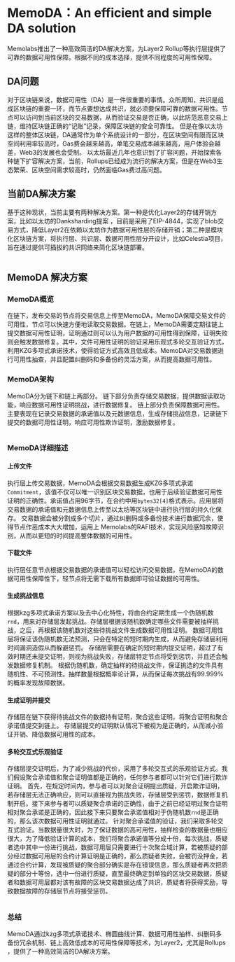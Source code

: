 # MemoDA：An efficient and simple DA solution

Memolabs推出了一种高效简洁的DA解决方案，为Layer2 Rollup等执行层提供了可靠的数据可用性保障。根据不同的成本选择，提供不同程度的可用性保障。

## DA问题

对于区块链来说，数据可用性（DA）是一件很重要的事情。众所周知，共识是组成区块链的重要一环，而节点要想达成共识，就必须要保障可靠的数据可用性。节点可以访问到当前区块的交易数据，从而验证交易是否正确，以此防范恶意交易上链，维持区块链正确的“记账”记录，保障区块链的安全可靠性。
但是在像以太坊这样的整体区块链，DA通常作为单个系统设计的一部分，在区块空间有限而区块空间利用率较高时，Gas费会越来越高，单笔交易成本越来越高，用户体验会越差，Web3的发展也会受制。
以太坊最近几年也意识到了扩容问题，开始探索各种链下扩容解决方案，当前，Rollups已经成为流行的解决方案，但是在Web3生态繁荣、区块空间需求较高时，仍然面临Gas费过高问题。

## 当前DA解决方案

基于这种现状，当前主要有两种解决方案。第一种是优化Layer2的存储开销方案，比如以太坊的Danksharding提案 ，目前是采用了EIP-4844，实现了blob交易方式，降低Layer2在依赖以太坊作为数据可用性层的存储开销；第二种是模块化区块链方案，将执行层、共识层、数据可用性层分开设计，比如Celestia项目，旨在通过提供可插拔的共识网络来简化区块链部署。

<img src="now-resolve-method.png" title="" alt="" data-align="center">

## MemoDA 解决方案

### MemoDA概览

在链下，发布交易的节点将交易信息上传至MemoDA，MemoDA保障交易文件的可用性，节点可以快速方便地读取交易数据。在链上，MemoDA需要定期往链上提交数据可用性证明，证明通过则可以认为用户数据的可用性得到保障，证明失败则会触发数据修复。其中，文件可用性证明的验证采用乐观式多轮交互验证方式，利用KZG多项式承诺技术，使得验证方式高效且低成本。MemoDA对交易数据进行可用性抽查，并且配置纠删码和多备份的灵活方案，从而提高数据可用性。

### MemoDA架构

MemoDA分为链下和链上两部分。
链下部分负责存储交易数据，提供数据读取功能，响应数据可用性证明挑战，进行数据修复。
链上部分负责保障数据可用性。主要表现在记录交易数据的承诺值以及元数据信息，生成存储挑战信息，记录链下提交的数据可用性证明，响应可用性欺诈证明，激励数据修复。

<img src="da-structure.png" title="" alt="" data-align="center">

### MemoDA详细描述

#### 上传文件

执行层上传交易数据，MemoDA会根据交易数据生成KZG多项式承诺`Commitment`，该值不仅可以唯一识别区块交易数据，也用于后续验证数据可用性证明的正确性。承诺值占用96字节，在合约中用`bytes32[4]`格式表示。应用层将交易数据的承诺值和元数据信息上传至以太坊等区块链中进行执行层的持久化保存。
交易数据会被分割成多个切片，通过纠删码或多备份技术进行数据冗余，使得节点作恶成本大大增加，运用上 Memolabs的RAFI技术，实现风险感知故障识别，从而以更短的时间提高整体数据的可用性。

#### 下载文件

执行层任意节点根据交易数据的承诺值可以轻松访问交易数据，在MemoDA的数据可用性保障性下，轻节点将无需下载所有数据即可验证数据的可用性。

#### 生成挑战信息

根据kzg多项式承诺方案以及去中心化特性，将由合约定期生成一个伪随机数`rnd`，用来对存储层发起挑战。存储层根据该随机数确定哪些文件需要被抽样挑战，之后，再根据该随机数对这些待挑战文件生成数据可用性证明。
数据可用性层将保证该伪随机数无法预测，只会在特定的短时期内生成，从而避免存储层利用时间漏洞造假从而躲避惩罚。
存储层需要在确定的短时期内提交证明，超过了有效时期还未提交证明，则视为挑战失败，存储层特定节点将受到惩罚，并且还会触发数据修复机制。
根据伪随机数，确定抽样的待挑战文件，保证挑选的文件具有随机性、不可预测性。抽样数量根据概率论计算，从而保证每次挑战有99.999%的概率发现故障数据。

#### 生成证明并提交

存储层在链下获得待挑战文件的数据持有证明，聚合这些证明，将聚合证明和聚合承诺值提交到链上。
存储层提交的证明默认情况下被视为是正确的，从而减小验证开销、降低数据可用性的成本。

#### 多轮交互式乐观验证

存储层提交证明后，为了减少挑战的代价，采用了多轮交互式的乐观验证方式。我们假设聚合承诺值和聚合证明值都是正确的，任何参与者都可以针对它们进行欺诈证明。
首先，在规定时间内，参与者可以对聚合证明提出质疑，开启欺诈证明，若存储层无法正确响应，则可以直接视为挑战失败，存储层受到惩罚，数据修复机制开启。接下来参与者可以质疑聚合承诺的正确性，由于之前已经证明过聚合证明相对聚合承诺是正确的，因此接下来只要聚合承诺值相对于伪随机数`rnd`是正确的，那么该次数据可用性证明就通过。
针对聚合承诺值的验证，我们采取多轮交互式验证。当数据量很大时，为了保证数据的高可用性，抽样检查的数据量也相应很大，为了降低验证计算的成本，我们将聚合承诺值等分成十份，每次挑战，质疑者选中其中一份进行挑战，数据可用层只需要进行十次聚合域计算，若被质疑的部分经过数据可用层的合约计算证明是正确的，那么质疑者失败，会被罚没押金，若通过合约计算，发现被质疑的聚合部分确实是存在错误信息，那么质疑者再次把质疑的部分十等份，选中一份进行质疑，直至最终确定到单独的区块交易数据，质疑者和数据可用层都对该有故障的区块交易数据达成了共识，质疑者将获得奖励，导致数据故障的存储层节点将接受惩罚。

<img src="onestepproof.png" title="" alt="" data-align="center">

### 总结

MemoDA通过kzg多项式承诺技术、椭圆曲线计算、数据可用性抽样、纠删码多备份冗余机制、链上高效低成本的可用性保障等技术，为Layer2，尤其是Rollups ，提供了一种高效简洁的DA解决方案。